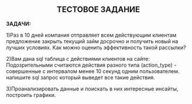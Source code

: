 ## <center>ТЕСТОВОЕ ЗАДАНИЕ</center>

**ЗАДАЧИ:**

1)Раз в 10 дней компания отправляет всем действующим клиентам предложение
закрыть текущий займ досрочно и получить новый на лучших условиях. Как можно
оценить эффективность такой рассылки?

2)Вам дана sql таблица с действиями клиентов на сайте:
Подозрительными считаются действия разного типа (action_type) - совершенные с
интервалом менее 10 секунд одним пользователем. напишите sql запрос который
выведет все такие действия.

3)Проанализировать данные и поискать в них интересные инсайты, построить графики.
